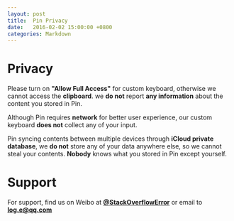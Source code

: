 ```yaml
---
layout: post
title:  Pin Privacy
date:   2016-02-02 15:00:00 +0800
categories: Markdown
---
```


# Privacy
Please turn on **"Allow Full Access"** for custom keyboard, otherwise we cannot access the **clipboard**. we **do not** report **any information** about the content you stored in Pin.

Although Pin requires **network** for better user experience, our custom keyboard **does not** collect any of your input.

Pin syncing contents between multiple devices through **iCloud private database**, we **do not** store any of your data anywhere else, so we cannot steal your contents. **Nobody** knows what you stored in Pin except yourself.

# Support
For support, find us on Weibo at **[@StackOverflowError](http://weibo.com/0x00eeee)** or email to **[log.e@qq.com](mailto:log.e@qq.com)**
